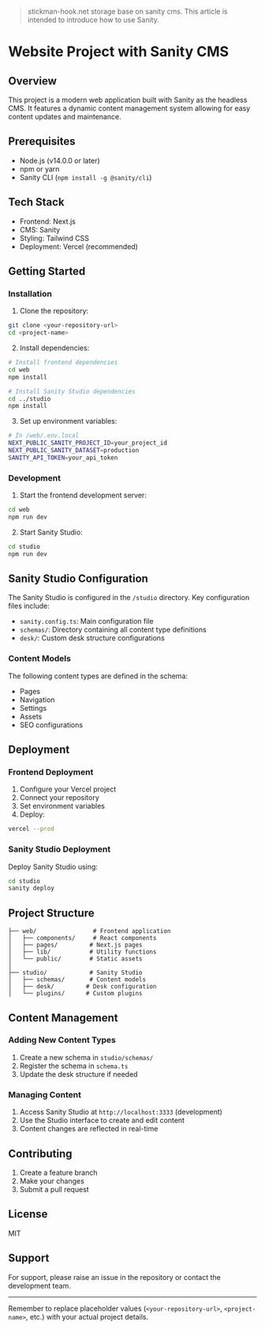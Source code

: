 > stickman-hook.net storage base on sanity cms. This article is intended to introduce how to use Sanity.
# Website Project with Sanity CMS


## Overview
This project is a modern web application built with Sanity as the headless CMS. It features a dynamic content management system allowing for easy content updates and maintenance.

## Prerequisites
- Node.js (v14.0.0 or later)
- npm or yarn
- Sanity CLI (`npm install -g @sanity/cli`)

## Tech Stack
- Frontend: Next.js
- CMS: Sanity
- Styling: Tailwind CSS
- Deployment: Vercel (recommended)

## Getting Started

### Installation

1. Clone the repository:
```bash
git clone <your-repository-url>
cd <project-name>
```

2. Install dependencies:
```bash
# Install frontend dependencies
cd web
npm install

# Install Sanity Studio dependencies
cd ../studio
npm install
```

3. Set up environment variables:
```bash
# In /web/.env.local
NEXT_PUBLIC_SANITY_PROJECT_ID=your_project_id
NEXT_PUBLIC_SANITY_DATASET=production
SANITY_API_TOKEN=your_api_token
```

### Development

1. Start the frontend development server:
```bash
cd web
npm run dev
```

2. Start Sanity Studio:
```bash
cd studio
npm run dev
```

## Sanity Studio Configuration

The Sanity Studio is configured in the `/studio` directory. Key configuration files include:

- `sanity.config.ts`: Main configuration file
- `schemas/`: Directory containing all content type definitions
- `desk/`: Custom desk structure configurations

### Content Models

The following content types are defined in the schema:

- Pages
- Navigation
- Settings
- Assets
- SEO configurations

## Deployment

### Frontend Deployment

1. Configure your Vercel project
2. Connect your repository
3. Set environment variables
4. Deploy:
```bash
vercel --prod
```

### Sanity Studio Deployment

Deploy Sanity Studio using:
```bash
cd studio
sanity deploy
```

## Project Structure
```
├── web/                # Frontend application
│   ├── components/     # React components
│   ├── pages/         # Next.js pages
│   ├── lib/           # Utility functions
│   └── public/        # Static assets
│
├── studio/            # Sanity Studio
│   ├── schemas/       # Content models
│   ├── desk/         # Desk configuration
│   └── plugins/      # Custom plugins
```

## Content Management

### Adding New Content Types

1. Create a new schema in `studio/schemas/`
2. Register the schema in `schema.ts`
3. Update the desk structure if needed

### Managing Content

1. Access Sanity Studio at `http://localhost:3333` (development)
2. Use the Studio interface to create and edit content
3. Content changes are reflected in real-time

## Contributing

1. Create a feature branch
2. Make your changes
3. Submit a pull request

## License
MIT

## Support
For support, please raise an issue in the repository or contact the development team.

---

Remember to replace placeholder values (`<your-repository-url>`, `<project-name>`, etc.) with your actual project details.
